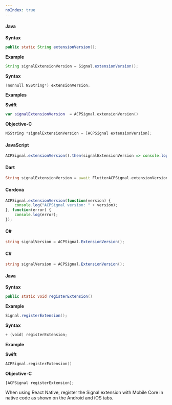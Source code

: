 ```yaml
---
noIndex: true
---
```


<Variant platform="android" api="extension-version" repeat="5"/>

#### Java

**Syntax**

```java
public static String extensionVersion();
```

**Example**

```java
String signalExtensionVersion = Signal.extensionVersion();
```

<Variant platform="ios" api="extension-version" repeat="7"/>

**Syntax**

```objectivec
(nonnull NSString*) extensionVersion;
```

**Examples**

**Swift**

```swift
var signalExtensionVersion  = ACPSignal.extensionVersion()
```

**Objective-C**

```objectivec
NSString *signalExtensionVersion = [ACPSignal extensionVersion];
```

<Variant platform="react-native" api="extension-version" repeat="2"/>

#### JavaScript

```jsx
ACPSignal.extensionVersion().then(signalExtensionVersion => console.log("AdobeExperienceSDK: ACPSignal version: " + signalExtensionVersion));
```

<Variant platform="flutter" api="extension-version" repeat="2"/>

#### Dart

```dart
String signalExtensionVersion = await FlutterACPSignal.extensionVersion;
```

<Variant platform="cordova" api="extension-version" repeat="2"/>

#### Cordova

```jsx
ACPSignal.extensionVersion(function(version) {  
    console.log("ACPSignal version: " + version);
}, function(error) {  
    console.log(error);  
});
```

<Variant platform="unity" api="extension-version" repeat="2"/>

#### C#

```csharp
string signalVersion = ACPSignal.ExtensionVersion();
```

<Variant platform="xamarin" api="extension-version" repeat="2"/>

#### C#

```csharp
string signalVersion = ACPSignal.ExtensionVersion();
```

<Variant platform="android" api="register-extension" repeat="5"/>

#### Java

**Syntax**

```java
public static void registerExtension()
```

**Example**

```java
Signal.registerExtension();
```

<Variant platform="ios" api="register-extension" repeat="7"/>

**Syntax**

```swift
+ (void) registerExtension;
```

**Example**

**Swift**

```swift
ACPSignal.registerExtension()
```

**Objective-C**

```objc
[ACPSignal registerExtension];
```

<Variant platform="react-native" api="register-extension" repeat="1"/>

When using React Native, register the Signal extension with Mobile Core in native code as shown on the Android and iOS tabs.
